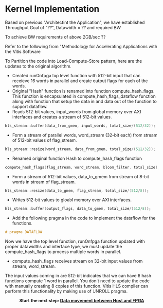 
# Kernel Implementation

Based on previous "Architectint the Application", we have established Throughput Goal of "??", Datawidth = ?? and required BW. 

To achieve BW requirements of above 2GB/sec ??

Refer to the following from "Methodology for Accelerating Applications with the Vitis Software


To Partition the code into Load-Compute-Store pattern, here are the updates to the original algorithm.
- Created runOnfpga top level  function with 512-bit input that can receieve 16 words in parallel and create output flags for each of the words. 
- Original "Hash" function is renamed into function compute_hash_flags. This function is encapsulated in compute_hash_flags_dataflow function along with function that setup the data in and data out of the function to support dataflow. 
- Reads 512-bit values, input_words from global memory over AXI interfaces and creates a stream of 512-bit values. 
```cpp
hls_stream::buffer(data_from_gmem, input_words, total_size/(512/32));
```
- Form a stream of parallel words, word_stream (32-bit each) from stream of 512-bit values of flag_stream.
```cpp
hls_stream::resize(word_stream, data_from_gmem, total_size/(512/32));
```
- Renamed original function Hash to compute_hash_flags function
```cpp
compute_hash_flags(flag_stream, word_stream, bloom_filter, total_size);
```
- Form a stream of 512-bit values, data_to_gmem from stream of 8-bit words in stream of flag_stream.
```cpp
hls_stream::resize(data_to_gmem, flag_stream, total_size/(512/8));
```
- Writes 512-bit values to gloabl memory over AXI interfaces.
```cpp
hls_stream::buffer(output_flags, data_to_gmem, total_size/(512/8));
```
- Add the following pragma in the code to implement the dataflow for the functions. 
```cpp 
# pragma DATAFLOW
```

Now we have the top level function, runOnfpga function updated with proper datawidths and interface type, we must update the compute_hash_flags to process multiple words in parallel. 
- compute_hash_flags receives stream on 32-bit input values from stream, word_stream. 

The input values coming in are 512-bit indicates that we can have 8 hash functions compute 1 word in parallel. You don't need to update the code with manually creating 8 copies of this function. Vitis HLS compiler can perform this functionality by making use of UNROLL pragma. 






<p align="center"><b>
Start the next step: <a href="./data-movement.md"> Data movement between Host and FPGA </a>
</b></p>
